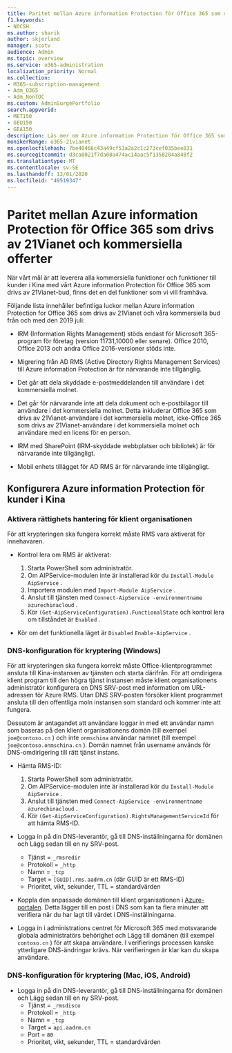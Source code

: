 ```yaml
---
title: Paritet mellan Azure information Protection för Office 365 som drivs av 21Vianet och kommersiella offerter
f1.keywords:
- NOCSH
ms.author: sharik
author: skjerland
manager: scotv
audience: Admin
ms.topic: overview
ms.service: o365-administration
localization_priority: Normal
ms.collection:
- M365-subscription-management
- Adm_O365
- Adm_NonTOC
ms.custom: AdminSurgePortfolio
search.appverid:
- MET150
- GEU150
- GEA150
description: Läs mer om Azure information Protection för Office 365 som drivs av 21Vianet och hur du konfigurerar den för kunder i Kina.
monikerRange: o365-21vianet
ms.openlocfilehash: 7be40466c43a49cf51a2a2c1c273cef035bee831
ms.sourcegitcommit: d3ca8021f7da00a474ac14aac5f1358204a848f2
ms.translationtype: MT
ms.contentlocale: sv-SE
ms.lasthandoff: 12/01/2020
ms.locfileid: "49519347"
---
```

# <a name="parity-between-azure-information-protection-for-office-365-operated-by-21vianet-and-commercial-offerings"></a>Paritet mellan Azure information Protection för Office 365 som drivs av 21Vianet och kommersiella offerter

När vårt mål är att leverera alla kommersiella funktioner och funktioner till kunder i Kina med vårt Azure information Protection för Office 365 som drivs av 21Vianet-bud, finns det en del funktioner som vi vill framhäva.

Följande lista innehåller befintliga luckor mellan Azure information Protection for Office 365 som drivs av 21Vianet och våra kommersiella bud från och med den 2019 juli:

- IRM (Information Rights Management) stöds endast för Microsoft 365-program för företag (version 11731,10000 eller senare). Office 2010, Office 2013 och andra Office 2016-versioner stöds inte.

- Migrering från AD RMS (Active Directory Rights Management Services) till Azure information Protection är för närvarande inte tillgänglig.
  
- Det går att dela skyddade e-postmeddelanden till användare i det kommersiella molnet.
  
- Det går för närvarande inte att dela dokument och e-postbilagor till användare i det kommersiella molnet. Detta inkluderar Office 365 som drivs av 21Vianet-användare i det kommersiella molnet, icke-Office 365 som drivs av 21Vianet-användare i det kommersiella molnet och användare med en licens för en person.
  
- IRM med SharePoint (IRM-skyddade webbplatser och bibliotek) är för närvarande inte tillgängligt.
  
- Mobil enhets tillägget för AD RMS är för närvarande inte tillgängligt.

## <a name="configuring-azure-information-protection-for-customers-in-china"></a>Konfigurera Azure information Protection för kunder i Kina

### <a name="enable-rights-management-for-the-tenant"></a>Aktivera rättighets hantering för klient organisationen

För att krypteringen ska fungera korrekt måste RMS vara aktiverat för innehavaren.

- Kontrol lera om RMS är aktiverat:
  1. Starta PowerShell som administratör.
  2. Om AIPService-modulen inte är installerad kör du `Install-Module AipService` .
  3. Importera modulen med `Import-Module AipService` .
  4. Anslut till tjänsten med `Connect-AipService -environmentname azurechinacloud` .
  5. Kör `(Get-AipServiceConfiguration).FunctionalState` och kontrol lera om tillståndet är `Enabled` .

- Kör om det funktionella läget är `Disabled` `Enable-AipService` .

### <a name="dns-configuration-for-encryption-windows"></a>DNS-konfiguration för kryptering (Windows)

För att krypteringen ska fungera korrekt måste Office-klientprogrammet ansluta till Kina-instansen av tjänsten och starta därifrån. För att omdirigera klient program till den högra tjänst instansen måste klient organisationens administratör konfigurera en DNS SRV-post med information om URL-adressen för Azure RMS. Utan DNS SRV-posten försöker klient programmet ansluta till den offentliga moln instansen som standard och kommer inte att fungera.

Dessutom är antagandet att användare loggar in med ett användar namn som baseras på den klient organisationens domän (till exempel `joe@contoso.cn` ) och inte `onmschina` användar namnet (till exempel `joe@contoso.onmschina.cn` ). Domän namnet från username används för DNS-omdirigering till rätt tjänst instans.

- Hämta RMS-ID:
  1. Starta PowerShell som administratör.
  2. Om AIPService-modulen inte är installerad kör du `Install-Module AipService` .
  3. Anslut till tjänsten med `Connect-AipService -environmentname azurechinacloud` .
  4. Kör `(Get-AipServiceConfiguration).RightsManagementServiceId` för att hämta RMS-ID.

- Logga in på din DNS-leverantör, gå till DNS-inställningarna för domänen och Lägg sedan till en ny SRV-post.
  - Tjänst = `_rmsredir`
  - Protokoll = `_http`
  - Namn = `_tcp`
  - Target = `[GUID].rms.aadrm.cn` (där GUID är ett RMS-ID)
  - Prioritet, vikt, sekunder, TTL = standardvärden

- Koppla den anpassade domänen till klient organisationen i [Azure-portalen](https://portal.azure.cn/#blade/Microsoft_AAD_IAM/ActiveDirectoryMenuBlade/Domains). Detta lägger till en post i DNS som kan ta flera minuter att verifiera när du har lagt till värdet i DNS-inställningarna.

- Logga in i administrations centret för Microsoft 365 med motsvarande globala administratörs behörighet och Lägg till domänen (till exempel `contoso.cn` ) för att skapa användare. I verifierings processen kanske ytterligare DNS-ändringar krävs. När verifieringen är klar kan du skapa användare.

### <a name="dns-configuration-for-encryption-mac-ios-android"></a>DNS-konfiguration för kryptering (Mac, iOS, Android)

- Logga in på din DNS-leverantör, gå till DNS-inställningarna för domänen och Lägg sedan till en ny SRV-post.
  - Tjänst = `_rmsdisco`
  - Protokoll = `_http`
  - Namn = `_tcp`
  - Target = `api.aadrm.cn`
  - Port = `80`
  - Prioritet, vikt, sekunder, TTL = standardvärden
